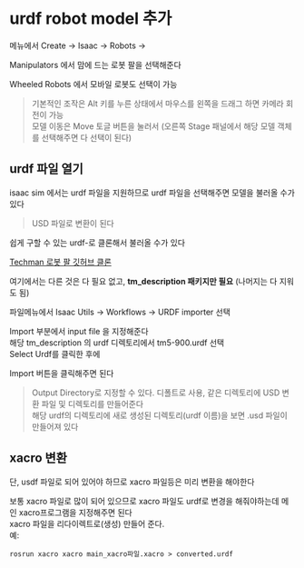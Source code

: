 # urdf robot model 추가
메뉴에서 Create -> Isaac -> Robots -> 

Manipulators 에서 
맘에 드는 로봇 팔을 선택해준다  

Wheeled Robots 에서 모바일 로봇도 선택이 가능  


> 기본적인 조작은 Alt 키를 누른 상태에서 마우스를 왼쪽을 드래그 하면 카메라 회전이 가능   
모델 이동은 Move 토글 버튼을 눌러서 (오른쪽 Stage 패널에서 해당 모델 객체를 선택해주면 다 선택이 된다)   




## urdf 파일 열기
isaac sim 에서는 urdf 파일을 지원하므로 urdf 파일을 선택해주면 모델을 불러올 수가 있다   

> USD 파일로 변환이 된다   

쉽게 구할 수 있는 urdf-로 클론해서 불러올 수가 있다 

[Techman 로봇 팔 깃허브 클론](https://github.com/TechmanRobotInc/tmr_ros1)   

여기에서는 다른 것은 다 필요 없고, **tm_description 패키지만 필요** (나머지는 다 지워도 됨)  

파일메뉴에서 Isaac Utils -> Workflows -> URDF importer 선택

Import 부분에서 input file 을 지정해준다   
해당 tm_description 의 urdf 디렉토리에서 tm5-900.urdf 선택  
Select Urdf를 클릭한 후에   

Import 버튼을 클릭해주면 된다 
  
> Output Directory로 지정할 수 있다. 디폴트로 사용, 같은 디렉토리에 USD 변환 파일 및 디렉토리를 만들어준다   
해당 urdf의 디렉토리에 새로 생성된 디렉토리(urdf 이름)을 보면 .usd 파일이 만들어져 있다 


## xacro 변환
단, usdf 파일로 되어 있어야 하므로 xacro 파일등은 미리 변환을 해야한다  

보통 xacro 파일로 많이 되어 있으므로 xacro 파일도 urdf로 변경을 해줘야하는데 메인 xacro프로그램을 지정해주면 된다   
xacro 파일을 리다이렉트로(생성) 만들어 준다.   
예:  
```
rosrun xacro xacro main_xacro파일.xacro > converted.urdf
```
